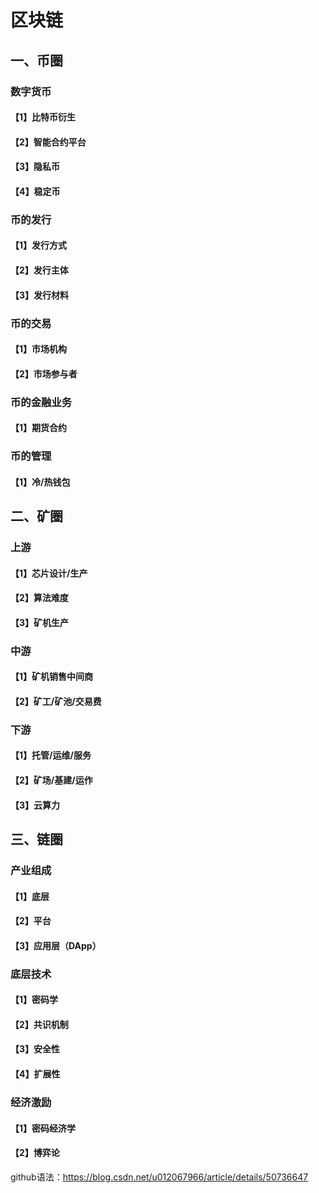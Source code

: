# 区块链

## 一、币圈

### 数字货币

#### 【1】比特币衍生
  
#### 【2】智能合约平台
  
#### 【3】隐私币

#### 【4】稳定币

### 币的发行

#### 【1】发行方式
  
#### 【2】发行主体
  
#### 【3】发行材料
  

### 币的交易

#### 【1】市场机构

#### 【2】市场参与者

### 币的金融业务

#### 【1】期货合约

### 币的管理

#### 【1】冷/热钱包
  

## 二、矿圈

### 上游

#### 【1】芯片设计/生产

#### 【2】算法难度
  
#### 【3】矿机生产
  
### 中游

#### 【1】矿机销售中间商
  
#### 【2】矿工/矿池/交易费

  
### 下游

#### 【1】托管/运维/服务
  
#### 【2】矿场/基建/运作
  
#### 【3】云算力


## 三、链圈

### 产业组成

#### 【1】底层
 
#### 【2】平台
 
#### 【3】应用层（DApp）

### 底层技术

#### 【1】密码学
 
#### 【2】共识机制

#### 【3】安全性

#### 【4】扩展性
 
### 经济激励

#### 【1】密码经济学
 
#### 【2】博弈论


github语法：https://blog.csdn.net/u012067966/article/details/50736647
